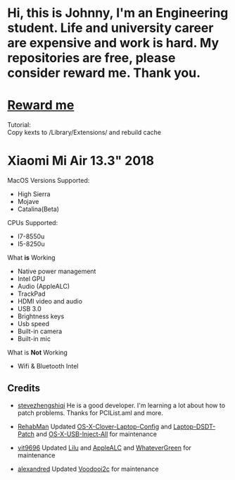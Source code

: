 # Hi, this is Johnny, I'm an Engineering student. Life and university career are expensive and work is hard. My repositories are free, please consider reward me. Thank you.
# [Reward me](https://www.paypal.me/johnnync13)<br />

Tutorial:<br />
Copy kexts to /Library/Extensions/ and rebuild cache

# Xiaomi Mi Air 13.3" 2018

MacOS Versions Supported:
* High Sierra
* Mojave
* Catalina(Beta)

CPUs Supported:
* I7-8550u
* I5-8250u

 What __is__ Working
* Native power management
* Intel GPU 
* Audio (AppleALC) 
* TrackPad 
* HDMI video and audio 
* USB 3.0 
* Brightness keys
* Usb speed
* Built-in camera
* Built-in mic 

What is __Not__ Working
* Wifi & Bluetooth Intel
## Credits

- [stevezhengshiqi](https://github.com/stevezhengshiqi) He is a good developer. I'm learning a lot about how to patch problems. Thanks for PCIList.aml and more.

- [RehabMan](https://github.com/RehabMan) Updated [OS-X-Clover-Laptop-Config](https://github.com/RehabMan/OS-X-Clover-Laptop-Config) and [Laptop-DSDT-Patch](https://github.com/RehabMan/Laptop-DSDT-Patch) and [OS-X-USB-Inject-All](https://github.com/RehabMan/OS-X-USB-Inject-All) for maintenance

- [vit9696](https://github.com/vit9696) Updated [Lilu](https://github.com/vit9696/Lilu) and [AppleALC](https://github.com/vit9696/AppleALC) and [WhateverGreen](https://github.com/vit9696/WhateverGreen)  for maintenance

- [alexandred](https://github.com/alexandred) Updated [Voodooi2c](https://github.com/alexandred/VoodooI2C) for maintenance
